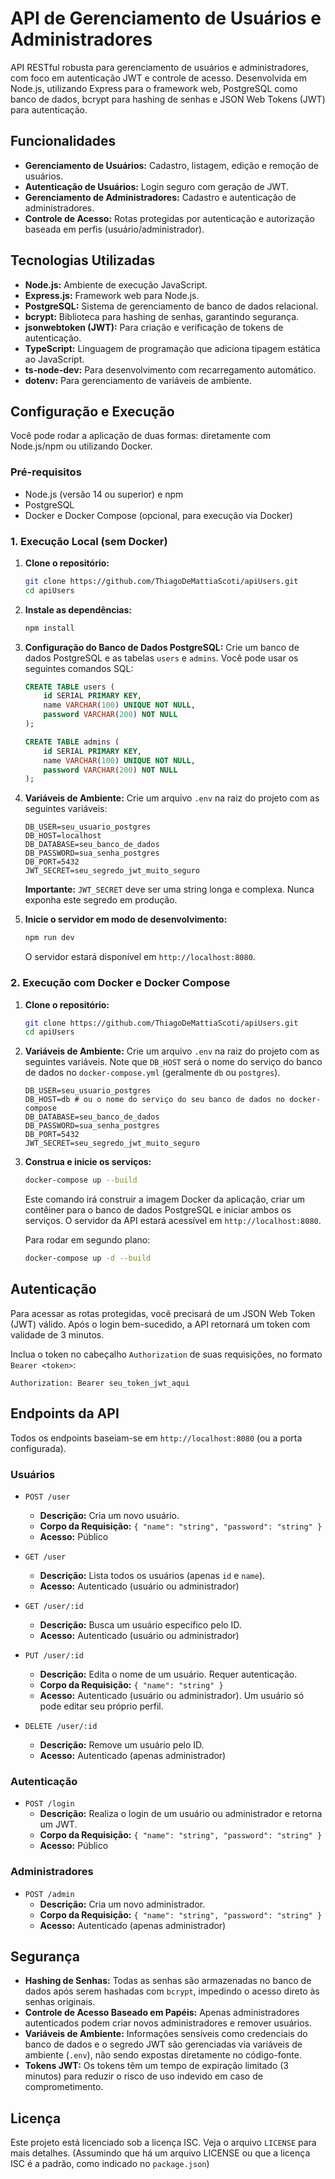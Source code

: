 # API de Gerenciamento de Usuários e Administradores

API RESTful robusta para gerenciamento de usuários e administradores, com foco em autenticação JWT e controle de acesso. Desenvolvida em Node.js, utilizando Express para o framework web, PostgreSQL como banco de dados, bcrypt para hashing de senhas e JSON Web Tokens (JWT) para autenticação.

## Funcionalidades

-   **Gerenciamento de Usuários:** Cadastro, listagem, edição e remoção de usuários.
-   **Autenticação de Usuários:** Login seguro com geração de JWT.
-   **Gerenciamento de Administradores:** Cadastro e autenticação de administradores.
-   **Controle de Acesso:** Rotas protegidas por autenticação e autorização baseada em perfis (usuário/administrador).

## Tecnologias Utilizadas

-   **Node.js:** Ambiente de execução JavaScript.
-   **Express.js:** Framework web para Node.js.
-   **PostgreSQL:** Sistema de gerenciamento de banco de dados relacional.
-   **bcrypt:** Biblioteca para hashing de senhas, garantindo segurança.
-   **jsonwebtoken (JWT):** Para criação e verificação de tokens de autenticação.
-   **TypeScript:** Linguagem de programação que adiciona tipagem estática ao JavaScript.
-   **ts-node-dev:** Para desenvolvimento com recarregamento automático.
-   **dotenv:** Para gerenciamento de variáveis de ambiente.

## Configuração e Execução

Você pode rodar a aplicação de duas formas: diretamente com Node.js/npm ou utilizando Docker.

### Pré-requisitos

-   Node.js (versão 14 ou superior) e npm
-   PostgreSQL
-   Docker e Docker Compose (opcional, para execução via Docker)

### 1. Execução Local (sem Docker)

1.  **Clone o repositório:**
    ```bash
    git clone https://github.com/ThiagoDeMattiaScoti/apiUsers.git
    cd apiUsers
    ```

2.  **Instale as dependências:**
    ```bash
    npm install
    ```

3.  **Configuração do Banco de Dados PostgreSQL:**
    Crie um banco de dados PostgreSQL e as tabelas `users` e `admins`. Você pode usar os seguintes comandos SQL:
    ```sql
    CREATE TABLE users (
        id SERIAL PRIMARY KEY,
        name VARCHAR(100) UNIQUE NOT NULL,
        password VARCHAR(200) NOT NULL
    );

    CREATE TABLE admins (
        id SERIAL PRIMARY KEY,
        name VARCHAR(100) UNIQUE NOT NULL,
        password VARCHAR(200) NOT NULL
    );
    ```

4.  **Variáveis de Ambiente:**
    Crie um arquivo `.env` na raiz do projeto com as seguintes variáveis:
    ```
    DB_USER=seu_usuario_postgres
    DB_HOST=localhost
    DB_DATABASE=seu_banco_de_dados
    DB_PASSWORD=sua_senha_postgres
    DB_PORT=5432
    JWT_SECRET=seu_segredo_jwt_muito_seguro
    ```
    **Importante:** `JWT_SECRET` deve ser uma string longa e complexa. Nunca exponha este segredo em produção.

5.  **Inicie o servidor em modo de desenvolvimento:**
    ```bash
    npm run dev
    ```
    O servidor estará disponível em `http://localhost:8080`.

### 2. Execução com Docker e Docker Compose

1.  **Clone o repositório:**
    ```bash
    git clone https://github.com/ThiagoDeMattiaScoti/apiUsers.git
    cd apiUsers
    ```

2.  **Variáveis de Ambiente:**
    Crie um arquivo `.env` na raiz do projeto com as seguintes variáveis. Note que `DB_HOST` será o nome do serviço do banco de dados no `docker-compose.yml` (geralmente `db` ou `postgres`).
    ```
    DB_USER=seu_usuario_postgres
    DB_HOST=db # ou o nome do serviço do seu banco de dados no docker-compose
    DB_DATABASE=seu_banco_de_dados
    DB_PASSWORD=sua_senha_postgres
    DB_PORT=5432
    JWT_SECRET=seu_segredo_jwt_muito_seguro
    ```

3.  **Construa e inicie os serviços:**
    ```bash
    docker-compose up --build
    ```
    Este comando irá construir a imagem Docker da aplicação, criar um contêiner para o banco de dados PostgreSQL e iniciar ambos os serviços. O servidor da API estará acessível em `http://localhost:8080`.

    Para rodar em segundo plano:
    ```bash
    docker-compose up -d --build
    ```

## Autenticação

Para acessar as rotas protegidas, você precisará de um JSON Web Token (JWT) válido. Após o login bem-sucedido, a API retornará um token com validade de 3 minutos.

Inclua o token no cabeçalho `Authorization` de suas requisições, no formato `Bearer <token>`:

```
Authorization: Bearer seu_token_jwt_aqui
```

## Endpoints da API

Todos os endpoints baseiam-se em `http://localhost:8080` (ou a porta configurada).

### Usuários

-   `POST /user`
    -   **Descrição:** Cria um novo usuário.
    -   **Corpo da Requisição:** `{ "name": "string", "password": "string" }`
    -   **Acesso:** Público

-   `GET /user`
    -   **Descrição:** Lista todos os usuários (apenas `id` e `name`).
    -   **Acesso:** Autenticado (usuário ou administrador)

-   `GET /user/:id`
    -   **Descrição:** Busca um usuário específico pelo ID.
    -   **Acesso:** Autenticado (usuário ou administrador)

-   `PUT /user/:id`
    -   **Descrição:** Edita o nome de um usuário. Requer autenticação.
    -   **Corpo da Requisição:** `{ "name": "string" }`
    -   **Acesso:** Autenticado (usuário ou administrador). Um usuário só pode editar seu próprio perfil.

-   `DELETE /user/:id`
    -   **Descrição:** Remove um usuário pelo ID.
    -   **Acesso:** Autenticado (apenas administrador)

### Autenticação

-   `POST /login`
    -   **Descrição:** Realiza o login de um usuário ou administrador e retorna um JWT.
    -   **Corpo da Requisição:** `{ "name": "string", "password": "string" }`
    -   **Acesso:** Público

### Administradores

-   `POST /admin`
    -   **Descrição:** Cria um novo administrador.
    -   **Corpo da Requisição:** `{ "name": "string", "password": "string" }`
    -   **Acesso:** Autenticado (apenas administrador)

## Segurança

-   **Hashing de Senhas:** Todas as senhas são armazenadas no banco de dados após serem hashadas com `bcrypt`, impedindo o acesso direto às senhas originais.
-   **Controle de Acesso Baseado em Papéis:** Apenas administradores autenticados podem criar novos administradores e remover usuários.
-   **Variáveis de Ambiente:** Informações sensíveis como credenciais do banco de dados e o segredo JWT são gerenciadas via variáveis de ambiente (`.env`), não sendo expostas diretamente no código-fonte.
-   **Tokens JWT:** Os tokens têm um tempo de expiração limitado (3 minutos) para reduzir o risco de uso indevido em caso de comprometimento.

## Licença

Este projeto está licenciado sob a licença ISC. Veja o arquivo `LICENSE` para mais detalhes. (Assumindo que há um arquivo LICENSE ou que a licença ISC é a padrão, como indicado no `package.json`)